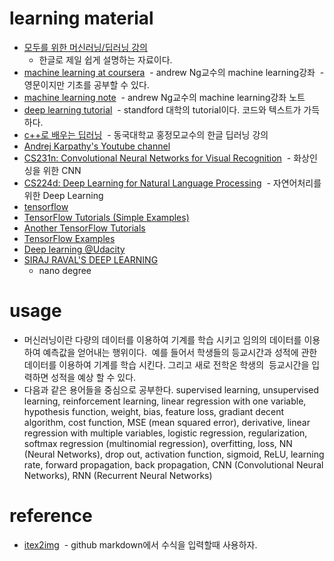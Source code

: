 # learning material

- [모두를 위한 머신러닝/딥러닝 강의](http://hunkim.github.io/ml/)
  - 한글로 제일 쉽게 설명하는 자료이다. 
- [machine learning at coursera](https://www.coursera.org/learn/machine-learning)
  - andrew Ng교수의 machine learning강좌
  - 영문이지만 기초를 공부할 수 있다.
- [machine learning note](http://www.holehouse.org/mlclass/)
  - andrew Ng교수의 machine learning강좌 노트
- [deep learning tutorial](http://deeplearning.stanford.edu/tutorial/)
  - standford 대학의 tutorial이다. 코드와 텍스트가 가득하다.
- [c++로 배우는 딥러닝](http://blog.naver.com/atelierjpro/220697890605)
  - 동국대학교 홍정모교수의 한글 딥러닝 강의
- [Andrej Karpathy's Youtube channel](https://www.youtube.com/channel/UCPk8m_r6fkUSYmvgCBwq-sw)
- [CS231n: Convolutional Neural Networks for Visual Recognition](http://cs231n.stanford.edu/syllabus.html)
  - 화상인싱을 위한 CNN
- [CS224d: Deep Learning for Natural Language Processing]()
  - 자연어처리를 위한 Deep Learning
- [tensorflow](https://www.tensorflow.org)
- [TensorFlow Tutorials (Simple Examples)](https://github.com/nlintz/TensorFlow-Tutorials)
- [Another TensorFlow Tutorials](https://github.com/pkmital/tensorflow_tutorials)
- [TensorFlow Examples](https://github.com/aymericdamien/TensorFlow-Examples)
- [Deep learning @Udacity](https://www.udacity.com/course/viewer#!/c-ud730/l-6370362152/m-6379811817)
- [SIRAJ RAVAL'S DEEP LEARNING](https://in.udacity.com/course/deep-learning-nanodegree-foundation--nd101/#)
  - nano degree

# usage

- 머신러닝이란 다량의 데이터를 이용하여 기계를 학습 시키고 임의의 데이터를 이용하여 예측값을 얻어내는 행위이다. 
  예를 들어서 학생들의 등교시간과 성적에 관한 데이터를 이용하여 기계를 학습 시킨다. 그리고 새로 전학온 학생의
  등교시간을 입력하면 성적을 예상 할 수 있다.
- 다음과 같은 용어들을 중심으로 공부한다. 
  supervised learning, unsupervised learning, reinforcement learning, 
  linear regression with one variable, hypothesis function, weight, bias, feature
  loss, gradiant decent algorithm, cost function, MSE (mean squared error), derivative, 
  linear regression with multiple variables, 
  logistic regression, regularization,
  softmax regression (multinomial regression), 
  overfitting, loss, 
  NN (Neural Networks), drop out, activation function, sigmoid, ReLU, 
  learning rate, forward propagation, back propagation,
  CNN (Convolutional Neural Networks), RNN (Recurrent Neural Networks)

# reference

- [itex2img](http://www.sciweavers.org/free-online-latex-equation-editor)
  - github markdown에서 수식을 입력할때 사용하자.
  
